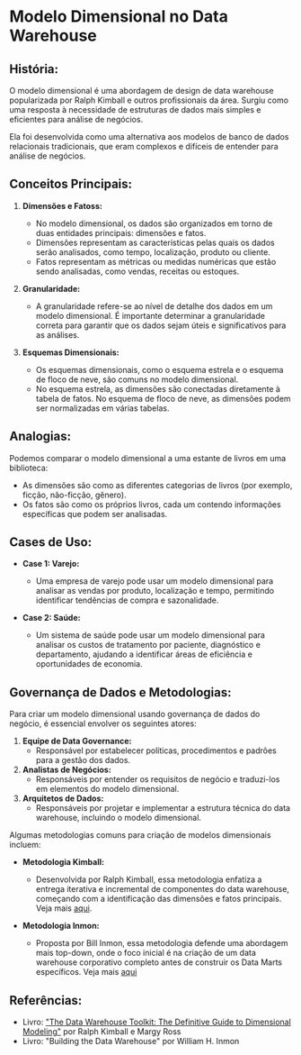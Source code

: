 # Modelo Dimensional no Data Warehouse

## História:
O modelo dimensional é uma abordagem de design de data warehouse popularizada por Ralph Kimball e outros profissionais da área. Surgiu como uma resposta à necessidade de estruturas de dados mais simples e eficientes para análise de negócios. 

Ela foi desenvolvida como uma alternativa aos modelos de banco de dados relacionais tradicionais, que eram complexos e difíceis de entender para análise de negócios.

## Conceitos Principais:
1. **Dimensões e Fatoss:**
   - No modelo dimensional, os dados são organizados em torno de duas entidades principais: dimensões e fatos.
   - Dimensões representam as características pelas quais os dados serão analisados, como tempo, localização, produto ou cliente.
   - Fatos representam as métricas ou medidas numéricas que estão sendo analisadas, como vendas, receitas ou estoques.

2. **Granularidade:**
   - A granularidade refere-se ao nível de detalhe dos dados em um modelo dimensional. É importante determinar a granularidade correta para garantir que os dados sejam úteis e significativos para as análises.

3. **Esquemas Dimensionais:**
   - Os esquemas dimensionais, como o esquema estrela e o esquema de floco de neve, são comuns no modelo dimensional.
   - No esquema estrela, as dimensões são conectadas diretamente à tabela de fatos. No esquema de floco de neve, as dimensões podem ser normalizadas em várias tabelas.

## Analogias:
Podemos comparar o modelo dimensional a uma estante de livros em uma biblioteca:
- As dimensões são como as diferentes categorias de livros (por exemplo, ficção, não-ficção, gênero).
- Os fatos são como os próprios livros, cada um contendo informações específicas que podem ser analisadas.

## Cases de Uso:
- **Case 1: Varejo:**
  - Uma empresa de varejo pode usar um modelo dimensional para analisar as vendas por produto, localização e tempo, permitindo identificar tendências de compra e sazonalidade.

- **Case 2: Saúde:**
  - Um sistema de saúde pode usar um modelo dimensional para analisar os custos de tratamento por paciente, diagnóstico e departamento, ajudando a identificar áreas de eficiência e oportunidades de economia.

## Governança de Dados e Metodologias:
Para criar um modelo dimensional usando governança de dados do negócio, é essencial envolver os seguintes atores:

1. **Equipe de Data Governance:**
   - Responsável por estabelecer políticas, procedimentos e padrões para a gestão dos dados.
2. **Analistas de Negócios:**
   - Responsáveis por entender os requisitos de negócio e traduzi-los em elementos do modelo dimensional.
3. **Arquitetos de Dados:**
   - Responsáveis por projetar e implementar a estrutura técnica do data warehouse, incluindo o modelo dimensional.

Algumas metodologias comuns para criação de modelos dimensionais incluem:

- **Metodologia Kimball:**
  - Desenvolvida por Ralph Kimball, essa metodologia enfatiza a entrega iterativa e incremental de componentes do data warehouse, começando com a identificação das dimensões e fatos principais. Veja mais [aqui](./ralph_kimball_de_baixo_para_cima.md).

- **Metodologia Inmon:**
  - Proposta por Bill Inmon, essa metodologia defende uma abordagem mais top-down, onde o foco inicial é na criação de um data warehouse corporativo completo antes de construir os Data Marts específicos. Veja mais [aqui](./bill_inmon_top_down.md)



## Referências:
- Livro: ["The Data Warehouse Toolkit: The Definitive Guide to Dimensional Modeling"](./doc/The_Data_Warehouse_Toolkit.pdf) por Ralph Kimball e Margy Ross
- Livro: "Building the Data Warehouse" por William H. Inmon